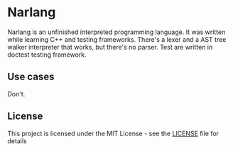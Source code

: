 # Narlang
Narlang is an unfinished interpreted programming language. It was written while learning C++ and testing frameworks. There's a lexer and a AST tree walker interpreter that works, but there's no parser. Test are written in doctest testing framework.

## Use cases
Don't.

## License
This project is licensed under the MIT License - see the [LICENSE](LICENSE) file for details
